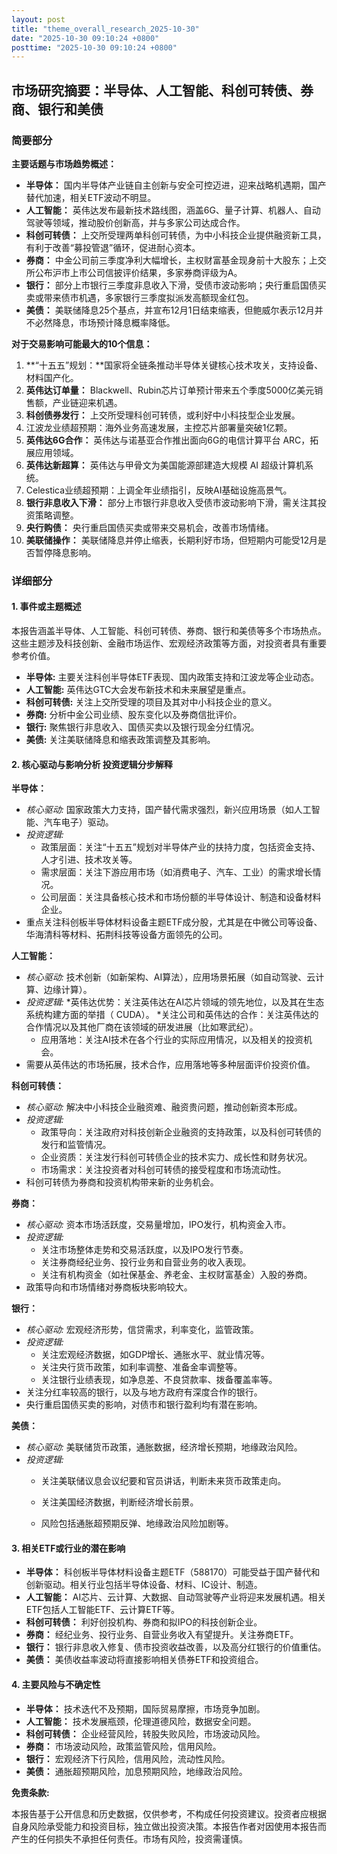 ```yaml
---
layout: post
title: "theme_overall_research_2025-10-30"
date: "2025-10-30 09:10:24 +0800"
posttime: "2025-10-30 09:10:24 +0800"
---
```


## 市场研究摘要：半导体、人工智能、科创可转债、券商、银行和美债

### 简要部分

**主要话题与市场趋势概述：**

*   **半导体：** 国内半导体产业链自主创新与安全可控迈进，迎来战略机遇期，国产替代加速，相关ETF波动不明显。
*   **人工智能：** 英伟达发布最新技术路线图，涵盖6G、量子计算、机器人、自动驾驶等领域，推动股价创新高，并与多家公司达成合作。
*   **科创可转债：** 上交所受理两单科创可转债，为中小科技企业提供融资新工具，有利于改善“募投管退”循环，促进耐心资本。
*   **券商：** 中金公司前三季度净利大幅增长，主权财富基金现身前十大股东；上交所公布沪市上市公司信披评价结果，多家券商评级为A。
*   **银行：** 部分上市银行三季度非息收入下滑，受债市波动影响；央行重启国债买卖或带来债市机遇，多家银行三季度拟派发高额现金红包。
*   **美债：** 美联储降息25个基点，并宣布12月1日结束缩表，但鲍威尔表示12月并不必然降息，市场预计降息概率降低。

**对于交易影响可能最大的10个信息：**

1.  **“十五五”规划：**国家将全链条推动半导体关键核心技术攻关，支持设备、材料国产化。
2.  **英伟达订单量：** Blackwell、Rubin芯片订单预计带来五个季度5000亿美元销售额，产业链迎来机遇。
3.  **科创债券发行：** 上交所受理科创可转债，或利好中小科技型企业发展。
4. 江波龙业绩超预期：海外业务高速发展，主控芯片部署量突破1亿颗。
5.  **英伟达6G合作：** 英伟达与诺基亚合作推出面向6G的电信计算平台 ARC，拓展应用领域。
6.  **英伟达新超算：** 英伟达与甲骨文为美国能源部建造大规模 AI 超级计算机系统。
7.  Celestica业绩超预期：上调全年业绩指引，反映AI基础设施高景气。
8.  **银行非息收入下滑：** 部分上市银行非息收入受债市波动影响下滑，需关注其投资策略调整。
9.  **央行购债：** 央行重启国债买卖或带来交易机会，改善市场情绪。
10. **美联储操作：** 美联储降息并停止缩表，长期利好市场，但短期内可能受12月是否暂停降息影响。

### 详细部分

#### 1. 事件或主题概述

本报告涵盖半导体、人工智能、科创可转债、券商、银行和美债等多个市场热点。这些主题涉及科技创新、金融市场运作、宏观经济政策等方面，对投资者具有重要参考价值。

*   **半导体:** 主要关注科创半导体ETF表现、国内政策支持和江波龙等企业动态。
*   **人工智能:** 英伟达GTC大会发布新技术和未来展望是重点。
*   **科创可转债:** 关注上交所受理的项目及其对中小科技企业的意义。
*   **券商:** 分析中金公司业绩、股东变化以及券商信批评价。
*   **银行:** 聚焦银行非息收入、国债买卖以及银行现金分红情况。
*   **美债:** 关注美联储降息和缩表政策调整及其影响。

#### 2. 核心驱动与影响分析 投资逻辑分步解释

**半导体：**

*   *核心驱动:* 国家政策大力支持，国产替代需求强烈，新兴应用场景（如人工智能、汽车电子）驱动。
*   *投资逻辑:*
    *   政策层面：关注“十五五”规划对半导体产业的扶持力度，包括资金支持、人才引进、技术攻关等。
    *   需求层面：关注下游应用市场（如消费电子、汽车、工业）的需求增长情况。
    *   公司层面：关注具备核心技术和市场份额的半导体设计、制造和设备材料企业。
*   重点关注科创板半导体材料设备主题ETF成分股，尤其是在中微公司等设备、华海清科等材料、拓荆科技等设备方面领先的公司。

**人工智能：**

*   *核心驱动:* 技术创新（如新架构、AI算法），应用场景拓展（如自动驾驶、云计算、边缘计算）。
*   *投资逻辑:*
    *英伟达优势：关注英伟达在AI芯片领域的领先地位，以及其在生态系统构建方面的举措（ CUDA）。
    *关注公司和英伟达的合作：关注英伟达的合作情况以及其他厂商在该领域的研发进展（比如寒武纪）。
    *   应用落地：关注AI技术在各个行业的实际应用情况，以及相关的投资机会。
*   需要从英伟达的市场拓展，技术合作，应用落地等多种层面评价投资价值。

**科创可转债：**

*   *核心驱动:* 解决中小科技企业融资难、融资贵问题，推动创新资本形成。
*   *投资逻辑:*
    *   政策导向：关注政府对科技创新企业融资的支持政策，以及科创可转债的发行和监管情况。
    *   企业资质：关注发行科创可转债企业的技术实力、成长性和财务状况。
    *   市场需求：关注投资者对科创可转债的接受程度和市场流动性。
*   科创可转债为券商和投资机构带来新的业务机会。

**券商：**

*   *核心驱动:* 资本市场活跃度，交易量增加，IPO发行，机构资金入市。
*   *投资逻辑:*
    *   关注市场整体走势和交易活跃度，以及IPO发行节奏。
    *   关注券商经纪业务、投行业务和自营业务的收入表现。
    *   关注有机构资金（如社保基金、养老金、主权财富基金）入股的券商。
*   政策导向和市场情绪对券商板块影响较大。

**银行：**

*   *核心驱动:* 宏观经济形势，信贷需求，利率变化，监管政策。
*   *投资逻辑:*
    *   关注宏观经济数据，如GDP增长、通胀水平、就业情况等。
    *   关注央行货币政策，如利率调整、准备金率调整等。
    *   关注银行业绩表现，如净息差、不良贷款率、拨备覆盖率等。
*   关注分红率较高的银行，以及与地方政府有深度合作的银行。
*   央行重启国债买卖的影响，对债市和银行盈利均有潜在影响。

**美债：**

*   *核心驱动:* 美联储货币政策，通胀数据，经济增长预期，地缘政治风险。
*   *投资逻辑:*
    *   关注美联储议息会议纪要和官员讲话，判断未来货币政策走向。
    *   关注美国经济数据，判断经济增长前景。
    
    *   风险包括通胀超预期反弹、地缘政治风险加剧等。

#### 3. 相关ETF或行业的潜在影响

*   **半导体：** 科创板半导体材料设备主题ETF（588170）可能受益于国产替代和创新驱动。相关行业包括半导体设备、材料、IC设计、制造。
*   **人工智能：** AI芯片、云计算、大数据、自动驾驶等产业将迎来发展机遇。相关ETF包括人工智能ETF、云计算ETF等。
*   **科创可转债：** 利好创投机构、券商和拟IPO的科技创新企业。
*   **券商：** 经纪业务、投行业务、自营业务收入有望提升。关注券商ETF。
*   **银行：** 银行非息收入修复、债市投资收益改善，以及高分红银行的价值重估。
*   **美债：** 美债收益率波动将直接影响相关债券ETF和投资组合。

#### 4. 主要风险与不确定性

*   **半导体：** 技术迭代不及预期，国际贸易摩擦，市场竞争加剧。
*   **人工智能：** 技术发展瓶颈，伦理道德风险，数据安全问题。
*   **科创可转债：** 企业经营风险，转股失败风险，市场波动风险。
*   **券商：** 市场波动风险，政策监管风险，信用风险。
*   **银行：** 宏观经济下行风险，信用风险，流动性风险。
*   **美债：** 通胀超预期风险，加息预期风险，地缘政治风险。

**免责条款:**

本报告基于公开信息和历史数据，仅供参考，不构成任何投资建议。投资者应根据自身风险承受能力和投资目标，独立做出投资决策。本报告作者对因使用本报告而产生的任何损失不承担任何责任。市场有风险，投资需谨慎。